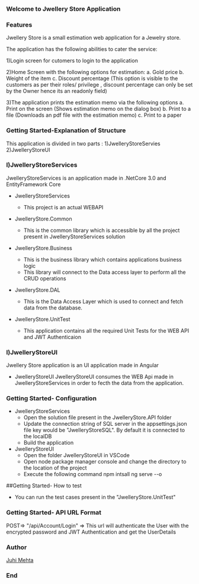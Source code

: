 
### Welcome to Jwellery Store Application
### Features
Jwellery Store is a small estimation web application for a Jewelry store.

The application has the following abilities to cater the service:

1)Login screen for cutomers to login to the application

2)Home Screen with the following options for estimation:
a. Gold price
b. Weight of the item
c. Discount percentage (This option is visible to the customers as per their roles/ privilege , discount percentage can only be set by the Owner hence its an readonly field)

3)The application prints the estimation memo via the following options
a. Print on the screen (Shows estimation memo on the dialog box)
b. Print to a file (Downloads an pdf file with the estimation memo)
c. Print to a paper 


### Getting Started-Explanation of Structure
This application is divided in two parts :
1)JwelleryStoreServies
2)JwelleryStoreUI

### I)JwelleryStoreServices
JwelleryStoreServices is an application made in .NetCore 3.0 and EntityFramework Core 

- JwelleryStoreServices
     -  This project is an actual WEBAPI
	  
- JwelleryStore.Common
     -  This is the common library which is accessible by all the project present in JwelleryStoreServices solution

- JwelleryStore.Business
     -  This is the business library which contains applications business logic
     -  This library will connect to the Data access layer to perform all the CRUD operations 

- JwelleryStore.DAL
   -  This is the Data Access Layer which is used to connect and fetch data from the database.
   

- JwelleryStore.UnitTest
   -  This application contains all the required Unit Tests for the WEB API and JWT Authenticaion

### I)JwelleryStoreUI
Jwellery Store application is an UI application made in Angular

- JwelleryStoreUI
JwelleryStoreUI consumes the WEB Api made in JwelleryStoreServices in order to fecth the data from the application.

### Getting Started- Configuration
- JwelleryStoreServices
    - Open the solution file present in the JwelleryStore.API folder
    - Update the connection string of SQL server in the appsettings.json file key would be "JwelleryStoreSQL". By default it is connected to the localDB
    - Build the application
- JwelleryStoreUI
    - Open the folder  JwelleryStoreUI in VSCode
    - Open node package manager console and change the directory to the location of the project
    - Execute the following command
	npm intsall
	ng serve --o
	
##Getting Started- How to test
 
  -  You can run the test cases present in the "JwelleryStore.UnitTest"

### Getting Started- API URL Format

POST=> "/api/Account/Login" => This url will authenticate the User with the encrypted password and JWT Authentication and get the UserDetails

### Author
[Juhi Mehta](http://linkedin.com/in/juhi-menta-6b515b57/)



### End
